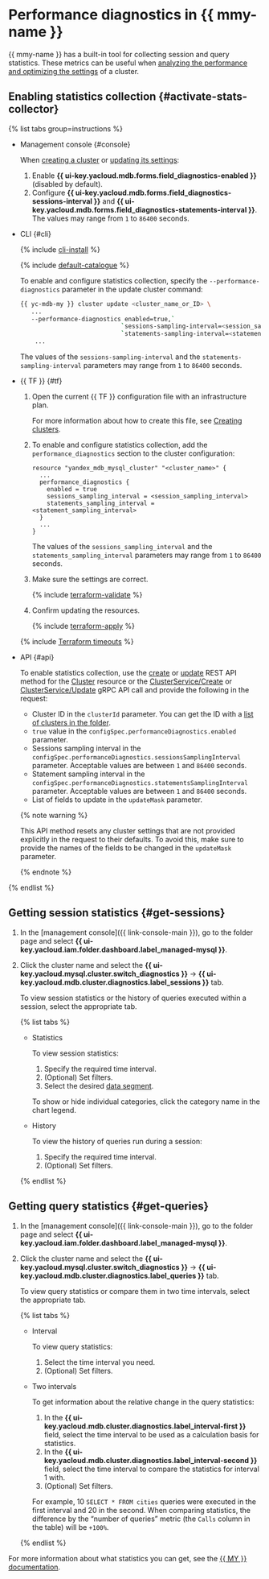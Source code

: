 # Performance diagnostics in {{ mmy-name }}

{{ mmy-name }} has a built-in tool for collecting session and query statistics. These metrics can be useful when [analyzing the performance and optimizing the settings](../tutorials/profiling-mmy.md) of a cluster.

## Enabling statistics collection {#activate-stats-collector}

{% list tabs group=instructions %}

- Management console {#console}

   When [creating a cluster](cluster-create.md) or [updating its settings](update.md#change-additional-settings):

   1. Enable **{{ ui-key.yacloud.mdb.forms.field_diagnostics-enabled }}** (disabled by default).
   1. Configure **{{ ui-key.yacloud.mdb.forms.field_diagnostics-sessions-interval }}** and **{{ ui-key.yacloud.mdb.forms.field_diagnostics-statements-interval }}**. The values may range from `1` to `86400` seconds.

- CLI {#cli}

   {% include [cli-install](../../_includes/cli-install.md) %}

   {% include [default-catalogue](../../_includes/default-catalogue.md) %}

   To enable and configure statistics collection, specify the `--performance-diagnostics` parameter in the update cluster command:

   ```bash
   {{ yc-mdb-my }} cluster update <cluster_name_or_ID> \
      ...
      --performance-diagnostics enabled=true,`
                               `sessions-sampling-interval=<session_sampling_interval>,`
                               `statements-sampling-interval=<statement_sampling_interval> \
       ...
   ```

   The values of the `sessions-sampling-interval` and the `statements-sampling-interval` parameters may range from `1` to `86400` seconds.

* {{ TF }} {#tf}

   1. Open the current {{ TF }} configuration file with an infrastructure plan.

      For more information about how to create this file, see [Creating clusters](cluster-create.md).

   1. To enable and configure statistics collection, add the `performance_diagnostics` section to the cluster configuration:

      ```hcl
      resource "yandex_mdb_mysql_cluster" "<cluster_name>" {
        ...
        performance_diagnostics {
          enabled = true
          sessions_sampling_interval = <session_sampling_interval>
          statements_sampling_interval = <statement_sampling_interval>
        }
        ...
      }
      ```

      The values of the `sessions_sampling_interval` and the `statements_sampling_interval` parameters may range from `1` to `86400` seconds.

   1. Make sure the settings are correct.

      {% include [terraform-validate](../../_includes/mdb/terraform/validate.md) %}

   1. Confirm updating the resources.

      {% include [terraform-apply](../../_includes/mdb/terraform/apply.md) %}

   {% include [Terraform timeouts](../../_includes/mdb/mmy/terraform/timeouts.md) %}

- API {#api}

   To enable statistics collection, use the [create](../api-ref/Cluster/create.md) or [update](../api-ref/Cluster/update.md) REST API method for the [Cluster](../api-ref/Cluster/index.md) resource or the [ClusterService/Create](../api-ref/grpc/Cluster/create.md) or [ClusterService/Update](../api-ref/grpc/Cluster/update.md) gRPC API call and provide the following in the request:

   * Cluster ID in the `clusterId` parameter. You can get the ID with a [list of clusters in the folder](cluster-list.md#list-clusters).
   * `true` value in the `configSpec.performanceDiagnostics.enabled` parameter.
   * Sessions sampling interval in the `configSpec.performanceDiagnostics.sessionsSamplingInterval` parameter. Acceptable values are between `1` and `86400` seconds.
   * Statement sampling interval in the `configSpec.performanceDiagnostics.statementsSamplingInterval` parameter. Acceptable values are between `1` and `86400` seconds.
   * List of fields to update in the `updateMask` parameter.

   {% note warning %}

   This API method resets any cluster settings that are not provided explicitly in the request to their defaults. To avoid this, make sure to provide the names of the fields to be changed in the `updateMask` parameter.

   {% endnote %}

{% endlist %}

## Getting session statistics {#get-sessions}

1. In the [management console]({{ link-console-main }}), go to the folder page and select **{{ ui-key.yacloud.iam.folder.dashboard.label_managed-mysql }}**.
1. Click the cluster name and select the **{{ ui-key.yacloud.mysql.cluster.switch_diagnostics }}** → **{{ ui-key.yacloud.mdb.cluster.diagnostics.label_sessions }}** tab.

   To view session statistics or the history of queries executed within a session, select the appropriate tab.

   {% list tabs %}

   * Statistics

      To view session statistics:

      1. Specify the required time interval.
      1. (Optional) Set filters.
      1. Select the desired [data segment](https://dev.mysql.com/doc/refman/8.0/en/performance-schema-quick-start.html).

      To show or hide individual categories, click the category name in the chart legend.

   * History

      To view the history of queries run during a session:

      1. Specify the required time interval.
      1. (Optional) Set filters.

   {% endlist %}


## Getting query statistics {#get-queries}

1. In the [management console]({{ link-console-main }}), go to the folder page and select **{{ ui-key.yacloud.iam.folder.dashboard.label_managed-mysql }}**.
1. Click the cluster name and select the **{{ ui-key.yacloud.mysql.cluster.switch_diagnostics }}** → **{{ ui-key.yacloud.mdb.cluster.diagnostics.label_queries }}** tab.

   To view query statistics or compare them in two time intervals, select the appropriate tab.

   {% list tabs %}

   * Interval

      To view query statistics:

      1. Select the time interval you need.
      1. (Optional) Set filters.

   * Two intervals

      To get information about the relative change in the query statistics:

      1. In the **{{ ui-key.yacloud.mdb.cluster.diagnostics.label_interval-first }}** field, select the time interval to be used as a calculation basis for statistics.
      1. In the **{{ ui-key.yacloud.mdb.cluster.diagnostics.label_interval-second }}** field, select the time interval to compare the statistics for interval 1 with.
      1. (Optional) Set filters.

      For example, 10 `SELECT * FROM cities` queries were executed in the first interval and 20 in the second. When comparing statistics, the difference by the <q>number of queries</q> metric (the `Calls` column in the table) will be `+100%`.

   {% endlist %}

For more information about what statistics you can get, see the [{{ MY }} documentation](https://dev.mysql.com/doc/refman/8.0/en/performance-schema-quick-start.html).

